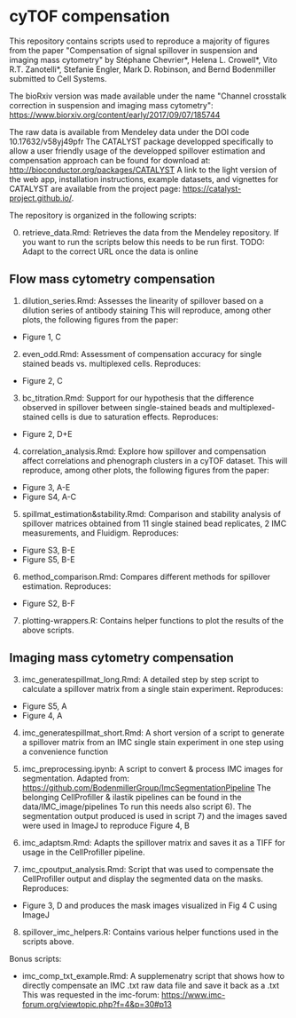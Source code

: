 # cyTOF compensation

This repository contains scripts used to reproduce a majority of figures from the paper "Compensation of signal spillover in suspension and imaging mass cytometry" by Stéphane Chevrier\*, Helena L. Crowell\*, Vito R.T. Zanotelli\*, Stefanie Engler, Mark D. Robinson, and Bernd Bodenmiller
submitted to Cell Systems.

The bioRxiv version was made available under the name "Channel crosstalk correction in suspension and imaging mass cytometry": https://www.biorxiv.org/content/early/2017/09/07/185744

The raw data is available from Mendeley data under the DOI code 10.17632/v58yj49pfr
The CATALYST package developped specifically to allow a user friendly usage of the developped spillover estimation and compensation approach can be found for download at: http://bioconductor.org/packages/CATALYST
A link to the light version of the web app, installation instructions, example datasets, and vignettes for CATALYST are available from the project page: https://catalyst-project.github.io/. 

The repository is organized in the following scripts:

0) retrieve_data.Rmd:
Retrieves the data from the Mendeley repository.
If you want to run the scripts below this needs to be run first.
TODO: Adapt to the correct URL once the data is online

## Flow mass cytometry compensation

1) dilution_series.Rmd:
Assesses the linearity of spillover based on a dilution series of antibody staining
This will reproduce, among other plots, the following figures from the paper:
* Figure 1, C

2) even_odd.Rmd:
Assessment of compensation accuracy for single stained beads vs. multiplexed cells. Reproduces:
* Figure 2, C

3) bc_titration.Rmd:
Support for our hypothesis that the difference observed in spillover between single-stained beads and multiplexed-stained cells is due to saturation effects. Reproduces:
* Figure 2, D+E 

4) correlation_analysis.Rmd:
Explore how spillover and compensation affect correlations and phenograph clusters in a cyTOF dataset.
This will reproduce, among other plots, the following figures from the paper:
* Figure 3, A-E
* Figure S4, A-C

5) spillmat_estimation&stability.Rmd:
Comparison and stability analysis of spillover matrices obtained from 11 single stained bead replicates, 2 IMC measurements, and Fluidigm. Reproduces:
* Figure S3, B-E
* Figure S5, B-E

6) method_comparison.Rmd:
Compares different methods for spillover estimation. Reproduces:
* Figure S2, B-F

7) plotting-wrappers.R:
Contains helper functions to plot the results of the above scripts.

## Imaging mass cytometry compensation

3) imc_generatespillmat_long.Rmd:
A detailed step by step script to calculate a spillover matrix from a single stain experiment.
Reproduces:
* Figure S5, A
* Figure 4, A

4) imc_generatespillmat_short.Rmd:
A short version of a script to generate a spillover matrix from an IMC single stain experiment in one step using a convenience function

5) imc_preprocessing.ipynb:
A script to convert & process IMC images for segmentation. Adapted from: https://github.com/BodenmillerGroup/ImcSegmentationPipeline
The belonging CellProfiller & ilastik pipelines can be found in the data/IMC_image/pipelines
To run this needs also script 6).
The segmentation output produced is used in script 7) and the images saved were used in ImageJ to reproduce Figure 4, B

6) imc_adaptsm.Rmd:
Adapts the spillover matrix and saves it as a TIFF for usage in the CellProfiller pipeline.

7) imc_cpoutput_analysis.Rmd:
Script that was used to compensate the CellProfiller output and display the segmented data on the masks.
Reproduces:
* Figure 3, D
and produces the mask images visualized in Fig 4 C using ImageJ

8) spillover_imc_helpers.R:
Contains various helper functions used in the scripts above.

Bonus scripts:
- imc_comp_txt_example.Rmd:
  A supplemenatry script that shows how to directly compensate an IMC .txt raw data file and save it back as a .txt
  This was requested in the imc-forum: https://www.imc-forum.org/viewtopic.php?f=4&p=30#p13
  
  
